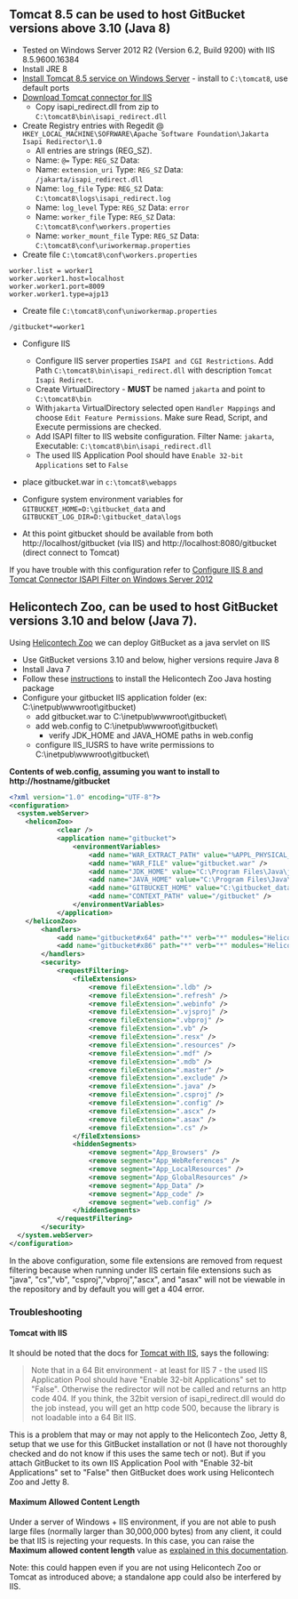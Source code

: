 ## Tomcat 8.5 can be used to host GitBucket versions above 3.10 (Java 8)
* Tested on Windows Server 2012 R2 (Version 6.2, Build 9200) with IIS 8.5.9600.16384 
* Install JRE 8
 * [Install Tomcat 8.5 service on Windows Server](http://apache.ip-guide.com/tomcat/tomcat-8/v8.5.20/bin/apache-tomcat-8.5.20.exe) - install to ```C:\tomcat8```, use default ports
 * [Download Tomcat connector for IIS](https://www.apache.org/dist/tomcat/tomcat-connectors/jk/binaries/windows/tomcat-connectors-1.2.42-windows-x86_64-iis.zip)
   * Copy isapi_redirect.dll from zip to ```C:\tomcat8\bin\isapi_redirect.dll```
 * Create Registry entries with Regedit @ ```HKEY_LOCAL_MACHINE\SOFRWARE\Apache Software Foundation\Jakarta Isapi Redirector\1.0```
   * All entries are strings (REG_SZ).
   * Name: ```@=``` Type: ```REG_SZ``` Data:
   * Name: ```extension_uri``` Type: ```REG_SZ``` Data: ```/jakarta/isapi_redirect.dll```
   * Name: ```log_file``` Type: ```REG_SZ``` Data: ```C:\tomcat8\logs\isapi_redirect.log```
   * Name: ```log_level``` Type: ```REG_SZ``` Data: ```error```
   * Name: ```worker_file``` Type: ```REG_SZ``` Data: ```C:\tomcat8\conf\workers.properties```
   * Name: ```worker_mount_file``` Type: ```REG_SZ``` Data: ```C:\tomcat8\conf\uriworkermap.properties```
* Create file ```C:\tomcat8\conf\workers.properties```
```
worker.list = worker1
worker.worker1.host=localhost
worker.worker1.port=8009
worker.worker1.type=ajp13
```
* Create file ```C:\tomcat8\conf\uniworkermap.properties```
```
/gitbucket*=worker1
```

* Configure IIS

  * Configure IIS server properties ```ISAPI and CGI Restrictions```. Add Path ```C:\tomcat8\bin\isapi_redirect.dll``` with description ```Tomcat Isapi Redirect```.
  * Create VirtualDirectory - **MUST** be named ```jakarta``` and point to ```C:\tomcat8\bin```
  * With```jakarta``` VirtualDirectory selected open ```Handler Mappings```  and choose ```Edit Feature Permissions```. Make sure Read, Script, and Execute permissions are checked.
  * Add ISAPI filter to IIS website configuration. Filter Name: ```jakarta```, Executable: ```C:\tomcat8\bin\isapi_redirect.dll```
  * The used IIS Application Pool should have ```Enable 32-bit Applications``` set to ```False```

* place gitbucket.war in ```c:\tomcat8\webapps```

* Configure system environment variables for ```GITBUCKET_HOME=D:\gitbucket_data``` and ```GITBUCKET_LOG_DIR=D:\gitbucket_data\logs``` 

* At this point gitbucket should be available from both http://localhost/gitbucket (via IIS) and http://localhost:8080/gitbucket (direct connect to Tomcat)

If you have trouble with this configuration refer to [Configure IIS 8 and Tomcat Connector ISAPI Filter on Windows Server 2012](https://www.lisenet.com/2016/configure-iis-8-and-tomcat-connector-isapi-filter-on-windows-server-2012/)

## Helicontech Zoo, can be used to host GitBucket versions 3.10 and below (Java 7).
Using [Helicontech Zoo](http://www.helicontech.com/articles/deploying-java-servlet-applications-on-windows-with-iis/) we can deploy GitBucket as a java servlet on IIS

* Use GitBucket versions 3.10 and below, higher versions require Java 8
* Install Java 7
* Follow these [instructions](http://www.helicontech.com/articles/deploying-java-servlet-applications-on-windows-with-iis/) to install the  Helicontech Zoo Java hosting package
* Configure your gitbucket IIS application folder (ex: C:\inetpub\wwwroot\gitbucket\)
   * add gitbucket.war to C:\inetpub\wwwroot\gitbucket\
   * add web.config to C:\inetpub\wwwroot\gitbucket\
     * verify JDK_HOME and JAVA_HOME paths in web.config
   * configure IIS_IUSRS to have write permissions to C:\inetpub\wwwroot\gitbucket\

**Contents of web.config, assuming you want to install to http://hostname/gitbucket**
```xml
<?xml version="1.0" encoding="UTF-8"?>
<configuration>
  <system.webServer>
    <heliconZoo>
            <clear />
            <application name="gitbucket">
                <environmentVariables>
                    <add name="WAR_EXTRACT_PATH" value="%APPL_PHYSICAL_PATH%" />
                    <add name="WAR_FILE" value="gitbucket.war" />
                    <add name="JDK_HOME" value="C:\Program Files\Java\jdk1.7.0_40" />
                    <add name="JAVA_HOME" value="C:\Program Files\Java\jdk1.7.0_40" />
                    <add name="GITBUCKET_HOME" value="C:\gitbucket_data" />
                    <add name="CONTEXT_PATH" value="/gitbucket" />
                </environmentVariables>
            </application>
    </heliconZoo>
        <handlers>
            <add name="gitbucket#x64" path="*" verb="*" modules="HeliconZoo_x64" scriptProcessor="java.jetty.8" resourceType="Unspecified" requireAccess="Script" preCondition="bitness64" />
            <add name="gitbucket#x86" path="*" verb="*" modules="HeliconZoo_x86" scriptProcessor="java.jetty.8" resourceType="Unspecified" requireAccess="Script" preCondition="bitness32" />
        </handlers>
        <security>
            <requestFiltering>
                <fileExtensions>
                    <remove fileExtension=".ldb" />
                    <remove fileExtension=".refresh" />
                    <remove fileExtension=".webinfo" />
                    <remove fileExtension=".vjsproj" />
                    <remove fileExtension=".vbproj" />
                    <remove fileExtension=".vb" />
                    <remove fileExtension=".resx" />
                    <remove fileExtension=".resources" />
                    <remove fileExtension=".mdf" />
                    <remove fileExtension=".mdb" />
                    <remove fileExtension=".master" />
                    <remove fileExtension=".exclude" />
                    <remove fileExtension=".java" />
                    <remove fileExtension=".csproj" />
                    <remove fileExtension=".config" />
                    <remove fileExtension=".ascx" />
                    <remove fileExtension=".asax" />
                    <remove fileExtension=".cs" />
                </fileExtensions>
                <hiddenSegments>
                    <remove segment="App_Browsers" />
                    <remove segment="App_WebReferences" />
                    <remove segment="App_LocalResources" />
                    <remove segment="App_GlobalResources" />
                    <remove segment="App_Data" />
                    <remove segment="App_code" />
                    <remove segment="web.config" />
                </hiddenSegments>
            </requestFiltering>
        </security>
  </system.webServer>
</configuration>
```

In the above configuration, some file extensions are removed from request filtering because when running under IIS certain file extensions such as "java", "cs","vb", "csproj","vbproj","ascx", and "asax" will not be viewable in the repository and by default you will get a 404 error.

### Troubleshooting

#### Tomcat with IIS
It should be noted that the docs for [Tomcat with IIS](http://tomcat.apache.org/connectors-doc/reference/iis.html), says the following:

> Note that in a 64 Bit environment - at least for IIS 7 - the used IIS Application Pool should have "Enable 32-bit Applications" set to "False". Otherwise the redirector will not be called and returns an http code 404. If you think, the 32bit version of isapi_redirect.dll would do the job instead, you will get an http code 500, because the library is not loadable into a 64 Bit IIS.

This is a problem that may or may not apply to the Helicontech Zoo, Jetty 8, setup that we use for this  GitBucket installation or not (I have not thoroughly checked and do not know if this uses the same tech or not).  But if you attach GitBucket to its own IIS Application Pool with "Enable 32-bit Applications" set to "False" then GitBucket does work using Helicontech Zoo and Jetty 8.

#### Maximum Allowed Content Length
Under a server of Windows + IIS environment, if you are not able to push large files (normally larger than 30,000,000 bytes) from any client, it could be that IIS is rejecting your requests. 
In this case, you can raise the **Maximum allowed content length** value as [explained in this documentation](https://www.iis.net/configreference/system.webserver/security/requestfiltering/requestlimits).

Note: this could happen even if you are not using Helicontech Zoo or Tomcat as introduced above; a standalone app could also be interfered by IIS.